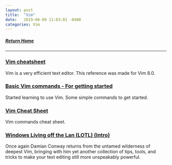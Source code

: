 ```yaml
---
layout: post
title:  "Vim"
date:   2019-08-09 11:03:01 -0400
categories: Vim
---
```


##### [Return Home](https://thegetch.github.io/penetration/testing/resources/2020/07/24/Home/)

---

### [Vim cheatsheet](<https://devhints.io/vim>)

Vim is a very efficient text editor. This reference was made for Vim 8.0.

### [Basic Vim commands - For getting started](https://coderwall.com/p/adv71w/basic-vim-commands-for-getting-started)

Started learning to use Vim. Some simple commands to get started.

### [Vim Cheat Sheet](https://vim.rtorr.com/)

Vim commands cheat sheet.

### [Windows Living off the Lan (LOTL) (Intro)](https://www.youtube.com/watch?v=aHm36-na4-4&t=758s)

Once again Damian Conway returns from the untamed wilderness of deepest Vim, bringing with him yet another collection of tips, tools, and tricks to make your text editing still more unspeakably powerful.
